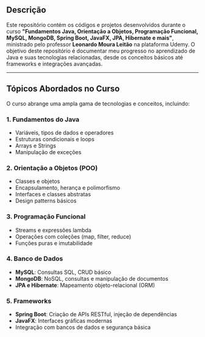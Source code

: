 ## Descrição

Este repositório contém os códigos e projetos desenvolvidos durante o curso **"Fundamentos Java, Orientação a Objetos, Programação Funcional, MySQL, MongoDB, Spring Boot, JavaFX, JPA, Hibernate e mais"**, ministrado pelo professor **Leonardo Moura Leitão** na plataforma Udemy. O objetivo deste repositório é documentar meu progresso no aprendizado de Java e suas tecnologias relacionadas, desde os conceitos básicos até frameworks e integrações avançadas.

---

## Tópicos Abordados no Curso

O curso abrange uma ampla gama de tecnologias e conceitos, incluindo:

### **1. Fundamentos do Java**
- Variáveis, tipos de dados e operadores
- Estruturas condicionais e loops
- Arrays e Strings
- Manipulação de exceções

### **2. Orientação a Objetos (POO)**
- Classes e objetos
- Encapsulamento, herança e polimorfismo
- Interfaces e classes abstratas
- Design patterns básicos

### **3. Programação Funcional**
- Streams e expressões lambda
- Operações com coleções (map, filter, reduce)
- Funções puras e imutabilidade

### **4. Banco de Dados**
- **MySQL**: Consultas SQL, CRUD básico
- **MongoDB**: NoSQL, consultas e manipulação de documentos
- **JPA e Hibernate**: Mapeamento objeto-relacional (ORM)

### **5. Frameworks**
- **Spring Boot**: Criação de APIs RESTful, injeção de dependências
- **JavaFX**: Interfaces gráficas modernas
- Integração com bancos de dados e segurança básica

